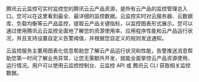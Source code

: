 腾讯云云监控可实时监控您的腾讯云云产品资源，是所有云产品的监控管理总入口。您可以在这里看到最全、最详细的监控数据。云监控实时对云服务器、云数据库、负载均衡等云产品监控，提取云产品关键指标，以监控图表形式展示。您可以通过使用腾讯云云监控全面地了解您的资源使用率、应用程序性能和云产品运行状况，并且支持设置自定义告警阈值，并根据您自定义的规则发送通知。

云监控服务主要用图表化信息帮助您了解云产品运行状况和性能，告警推送消息帮助您第一时间了解业务异常，让您无需额外开发，就能全面掌控云产品资源使用、运行情况。用户可以使用云监控控制台、云监控 API 或 腾讯云 CLI 获取相关监控数据。